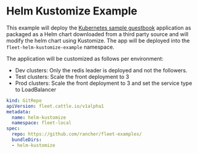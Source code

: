 # Helm Kustomize Example

This example will deploy the [Kubernetes sample guestbook](https://github.com/kubernetes/examples/tree/master/guestbook/) application as
packaged as a Helm chart downloaded from a third party source and will modify the helm chart using Kustomize.
The app will be deployed into the `fleet-helm-kustomize-example` namespace.

The application will be customized as follows per environment:

* Dev clusters: Only the redis leader is deployed and not the followers.
* Test clusters: Scale the front deployment to 3
* Prod clusters: Scale the front deployment to 3 and set the service type to LoadBalancer

```yaml
kind: GitRepo
apiVersion: fleet.cattle.io/v1alpha1
metadata:
  name: helm-kustomize
  namespace: fleet-local
spec:
  repo: https://github.com/rancher/fleet-examples/
  bundleDirs:
  - helm-kustomize
```
